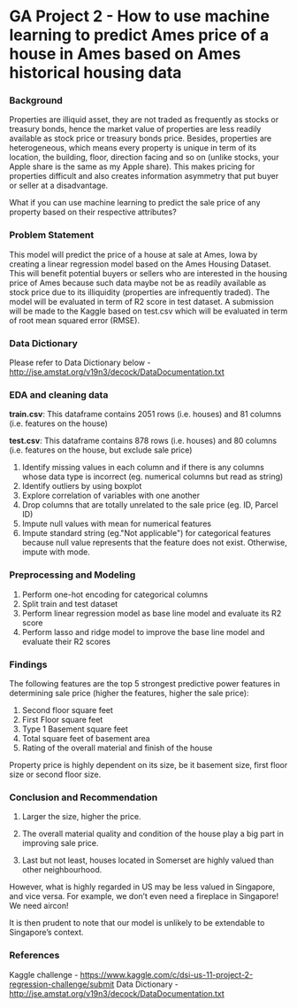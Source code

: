 
# GA Project 2 - How to use machine learning to predict Ames price of a house in Ames based on Ames historical housing data

### Background
Properties are illiquid asset, they are not traded as frequently as stocks or treasury bonds, hence the market value of properties are less readily available as stock price or treasury bonds price. Besides, properties are heterogeneous, which means every property is unique in term of its location, the building, floor, direction facing and so on (unlike stocks, your Apple share is the same as my Apple share). This makes pricing for properties difficult and also creates information asymmetry that put buyer or seller at a disadvantage.

What if you can use machine learning to predict the sale price of any property based on their respective attributes?

### Problem Statement
This model will predict the price of a house at sale at Ames, Iowa by creating a linear regression model based on the Ames Housing Dataset. This will benefit potential buyers or sellers who are interested in the housing price of Ames because such data maybe not be as readily available as stock price due to its illiquidity (properties are infrequently traded). The model will be evaluated in term of R2 score in test dataset. A submission will be made to the Kaggle based on test.csv which will be evaluated in term of root mean squared error (RMSE).

### Data Dictionary

Please refer to Data Dictionary below - http://jse.amstat.org/v19n3/decock/DataDocumentation.txt



### EDA and cleaning data

**train.csv**: This dataframe contains 2051 rows (i.e. houses) and 81 columns (i.e. features on the house)

**test.csv**: This dataframe contains 878 rows (i.e. houses) and 80 columns (i.e. features on the house, but exclude sale price)

1. Identify missing values in each column and if there is any columns whose data type is incorrect (eg. numerical columns but read as string)
2. Identify outliers by using boxplot
3. Explore correlation of variables with one another
4. Drop columns that are totally unrelated to the sale price (eg. ID, Parcel ID)
5. Impute null values with mean for numerical features
6. Impute standard string (eg."Not applicable") for categorical features because null value represents that the feature does not exist. Otherwise, impute with mode.

### Preprocessing and Modeling

1. Perform one-hot encoding for categorical columns
2. Split train and test dataset
3. Perform linear regression model as base line model and evaluate its R2 score
4. Perform lasso and ridge model to improve the base line model and evaluate their R2 scores


### Findings

The following features are the top 5 strongest predictive power features in determining sale price (higher the features, higher the sale price):
1. Second floor square feet
2. First Floor square feet
3. Type 1 Basement square feet
4. Total square feet of basement area
5. Rating of the overall material and finish of the house

Property price is highly dependent on its size, be it basement size, first floor size or second floor size.

### Conclusion and Recommendation

1. Larger the size, higher the price.

2. The overall material quality and condition of the house play a big part in improving sale price.

3. Last but not least, houses located in Somerset are highly valued than other neighbourhood.

However, what is highly regarded in US may be less valued in Singapore, and vice versa. For example, we don’t even need a fireplace in Singapore! We need aircon!  

It is then prudent to note that our model is unlikely to be extendable to Singapore’s context.


### References

Kaggle challenge - https://www.kaggle.com/c/dsi-us-11-project-2-regression-challenge/submit
Data Dictionary - http://jse.amstat.org/v19n3/decock/DataDocumentation.txt
